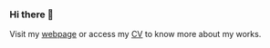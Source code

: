 ### Hi there 👋

Visit my [webpage](https://sites.google.com/view/anindyamondal/) or access my [CV](https://anindya2001.github.io/) to know more about my works. 
